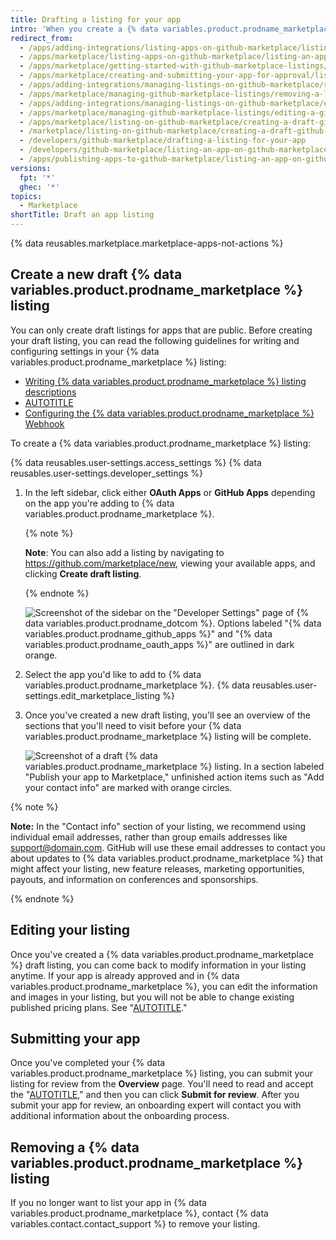 ```yaml
---
title: Drafting a listing for your app
intro: 'When you create a {% data variables.product.prodname_marketplace %} listing, GitHub saves it in draft mode until you submit the app for approval. Your listing shows customers how they can use your app.'
redirect_from:
  - /apps/adding-integrations/listing-apps-on-github-marketplace/listing-an-app-on-github-marketplace
  - /apps/marketplace/listing-apps-on-github-marketplace/listing-an-app-on-github-marketplace
  - /apps/marketplace/getting-started-with-github-marketplace-listings/listing-an-app-on-github-marketplace
  - /apps/marketplace/creating-and-submitting-your-app-for-approval/listing-an-app-on-github-marketplace
  - /apps/adding-integrations/managing-listings-on-github-marketplace/removing-a-listing-from-github-marketplace
  - /apps/marketplace/managing-github-marketplace-listings/removing-a-listing-from-github-marketplace
  - /apps/adding-integrations/managing-listings-on-github-marketplace/editing-a-github-marketplace-listing
  - /apps/marketplace/managing-github-marketplace-listings/editing-a-github-marketplace-listing
  - /apps/marketplace/listing-on-github-marketplace/creating-a-draft-github-marketplace-listing
  - /marketplace/listing-on-github-marketplace/creating-a-draft-github-marketplace-listing
  - /developers/github-marketplace/drafting-a-listing-for-your-app
  - /developers/github-marketplace/listing-an-app-on-github-marketplace/drafting-a-listing-for-your-app
  - /apps/publishing-apps-to-github-marketplace/listing-an-app-on-github-marketplace/drafting-a-listing-for-your-app
versions:
  fpt: '*'
  ghec: '*'
topics:
  - Marketplace
shortTitle: Draft an app listing
---
```


{% data reusables.marketplace.marketplace-apps-not-actions %}

## Create a new draft {% data variables.product.prodname_marketplace %} listing

You can only create draft listings for apps that are public. Before creating your draft listing, you can read the following guidelines for writing and configuring settings in your {% data variables.product.prodname_marketplace %} listing:

- [Writing {% data variables.product.prodname_marketplace %} listing descriptions](/apps/publishing-apps-to-github-marketplace/listing-an-app-on-github-marketplace/writing-a-listing-description-for-your-app)
- [AUTOTITLE](/apps/publishing-apps-to-github-marketplace/listing-an-app-on-github-marketplace/setting-pricing-plans-for-your-listing)
- [Configuring the {% data variables.product.prodname_marketplace %} Webhook](/apps/publishing-apps-to-github-marketplace/listing-an-app-on-github-marketplace/configuring-a-webhook-to-notify-you-of-plan-changes)

To create a {% data variables.product.prodname_marketplace %} listing:

{% data reusables.user-settings.access_settings %}
{% data reusables.user-settings.developer_settings %}
1. In the left sidebar, click either **OAuth Apps** or **GitHub Apps** depending on the app you're adding to {% data variables.product.prodname_marketplace %}.

   {% note %}

   **Note**: You can also add a listing by navigating to https://github.com/marketplace/new, viewing your available apps, and clicking **Create draft listing**.

   {% endnote %}

   ![Screenshot of the sidebar on the "Developer Settings" page of {% data variables.product.prodname_dotcom %}. Options labeled "{% data variables.product.prodname_github_apps %}" and "{% data variables.product.prodname_oauth_apps %}" are outlined in dark orange.](/assets/images/settings/apps-choose-app.png)

1. Select the app you'd like to add to {% data variables.product.prodname_marketplace %}.
{% data reusables.user-settings.edit_marketplace_listing %}
1. Once you've created a new draft listing, you'll see an overview of the sections that you'll need to visit before your {% data variables.product.prodname_marketplace %} listing will be complete.

   ![Screenshot of a draft {% data variables.product.prodname_marketplace %} listing. In a section labeled "Publish your app to Marketplace," unfinished action items such as "Add your contact info" are marked with orange circles.](/assets/images/marketplace/marketplace-listing-overview.png)

{% note %}

**Note:** In the "Contact info" section of your listing, we recommend using individual email addresses, rather than group emails addresses like support@domain.com. GitHub will use these email addresses to contact you about updates to {% data variables.product.prodname_marketplace %} that might affect your listing, new feature releases, marketing opportunities, payouts, and information on conferences and sponsorships.

{% endnote %}

## Editing your listing

Once you've created a {% data variables.product.prodname_marketplace %} draft listing, you can come back to modify information in your listing anytime. If your app is already approved and in {% data variables.product.prodname_marketplace %}, you can edit the information and images in your listing, but you will not be able to change existing published pricing plans. See "[AUTOTITLE](/apps/publishing-apps-to-github-marketplace/listing-an-app-on-github-marketplace/setting-pricing-plans-for-your-listing)."

## Submitting your app

Once you've completed your {% data variables.product.prodname_marketplace %} listing, you can submit your listing for review from the **Overview** page. You'll need to read and accept the "[AUTOTITLE](/free-pro-team@latest/site-policy/github-terms/github-marketplace-developer-agreement)," and then you can click **Submit for review**. After you submit your app for review, an onboarding expert will contact you with additional information about the onboarding process.

## Removing a {% data variables.product.prodname_marketplace %} listing

If you no longer want to list your app in {% data variables.product.prodname_marketplace %}, contact {% data variables.contact.contact_support %} to remove your listing.

